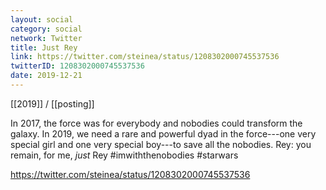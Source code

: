 ```yaml
---
layout: social
category: social
network: Twitter
title: Just Rey
link: https://twitter.com/steinea/status/1208302000745537536
twitterID: 1208302000745537536
date: 2019-12-21
---
```


[[2019]] / [[posting]]

In 2017, the force was for everybody and nobodies could transform the galaxy. In 2019, we need a rare and powerful dyad in the force---one very special girl and one very special boy---to save all the nobodies. Rey: you remain, for me, *just* Rey #imwiththenobodies #starwars

<https://twitter.com/steinea/status/1208302000745537536>
